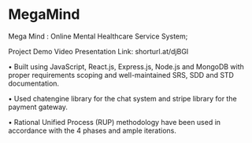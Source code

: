 # MegaMind
Mega Mind : Online Mental Healthcare Service System;

Project Demo Video Presentation Link: shorturl.at/djBGI

• Built using JavaScript, React.js, Express.js, Node.js and MongoDB with proper requirements scoping and well-maintained SRS, SDD and STD     documentation.

• Used chatengine library for the chat system and stripe library for the payment gateway.

• Rational Unified Process (RUP) methodology have been used in accordance with the 4 phases and ample iterations.

